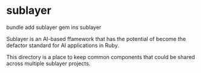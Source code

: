 # sublayer

bundle add sublayer
gem ins sublayer

Sublayer is an AI-based ffamework that has the potential of become the defactor standard for AI applications in Ruby.

This directory is a place to keep common components that could be shared across multiple sublayer projects.
